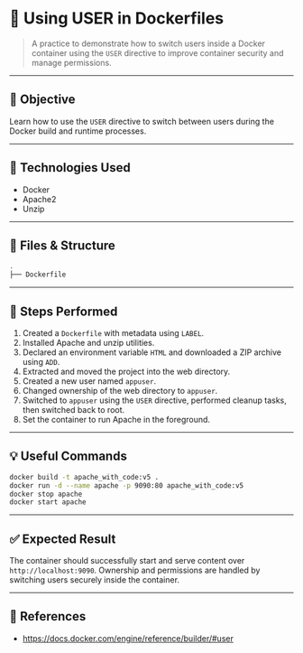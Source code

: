 # 🧪 Using USER in Dockerfiles

> A practice to demonstrate how to switch users inside a Docker container using the `USER` directive to improve container security and manage permissions.

---

## 🎯 Objective

Learn how to use the `USER` directive to switch between users during the Docker build and runtime processes.

---

## 🧰 Technologies Used

- Docker
- Apache2
- Unzip

---

## 📂 Files & Structure

```bash
.
├── Dockerfile
```

---

## 📝 Steps Performed

1. Created a `Dockerfile` with metadata using `LABEL`.
2. Installed Apache and unzip utilities.
3. Declared an environment variable `HTML` and downloaded a ZIP archive using `ADD`.
4. Extracted and moved the project into the web directory.
5. Created a new user named `appuser`.
6. Changed ownership of the web directory to `appuser`.
7. Switched to `appuser` using the `USER` directive, performed cleanup tasks, then switched back to root.
8. Set the container to run Apache in the foreground.

---

## 💡 Useful Commands

```bash
docker build -t apache_with_code:v5 .
docker run -d --name apache -p 9090:80 apache_with_code:v5
docker stop apache
docker start apache
```

---

## ✅ Expected Result

The container should successfully start and serve content over `http://localhost:9090`. Ownership and permissions are handled by switching users securely inside the container.

---

## 🔗 References

- https://docs.docker.com/engine/reference/builder/#user
